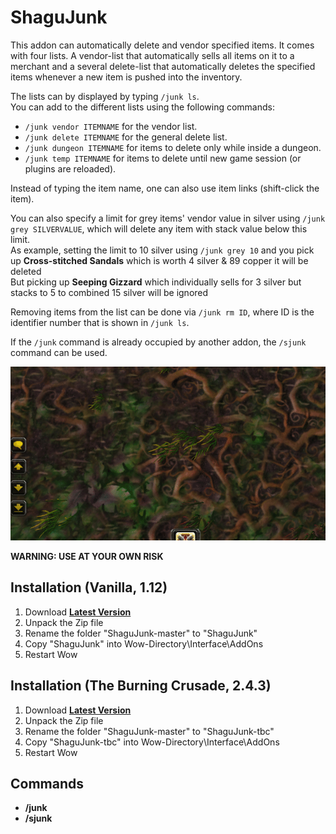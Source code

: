 # ShaguJunk

This addon can automatically delete and vendor specified items. It comes with four lists.
A vendor-list that automatically sells all items on it to a merchant and a several delete-list that
automatically deletes the specified items whenever a new item is pushed into the inventory.

The lists can by displayed by typing `/junk ls`.  
You can add to the different lists using the following commands:
- `/junk vendor ITEMNAME` for the vendor list.
- `/junk delete ITEMNAME` for the general delete list.
- `/junk dungeon ITEMNAME` for items to delete only while inside a dungeon. 
- `/junk temp ITEMNAME` for items to delete until new game session (or plugins are reloaded).

Instead of typing the item name, one can also use item links (shift-click the item).

You can also specify a limit for grey items' vendor value in silver using `/junk grey SILVERVALUE`,
which will delete any item with stack value below this limit.  
As example, setting the limit to 10 silver using `/junk grey 10` and you pick up **Cross-stitched Sandals** 
which is worth 4 silver & 89 copper it will be deleted  
But picking up **Seeping Gizzard** which individually sells for 3 silver but stacks to 5 to combined 15 silver will be ignored

Removing items from the list can be done via `/junk rm ID`, where ID is the identifier number
that is shown in `/junk ls`.

If the `/junk` command is already occupied by another addon, the `/sjunk` command can be used.

![preview](junk-vendor-ls-rm.gif)

**WARNING: USE AT YOUR OWN RISK**

## Installation (Vanilla, 1.12)
1. Download **[Latest Version](https://github.com/shagu/ShaguJunk/archive/master.zip)**
2. Unpack the Zip file
3. Rename the folder "ShaguJunk-master" to "ShaguJunk"
4. Copy "ShaguJunk" into Wow-Directory\Interface\AddOns
5. Restart Wow

## Installation (The Burning Crusade, 2.4.3)
1. Download **[Latest Version](https://github.com/shagu/ShaguJunk/archive/master.zip)**
2. Unpack the Zip file
3. Rename the folder "ShaguJunk-master" to "ShaguJunk-tbc"
4. Copy "ShaguJunk-tbc" into Wow-Directory\Interface\AddOns
5. Restart Wow

## Commands

* **/junk**
* **/sjunk**

